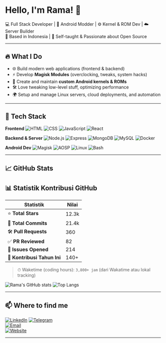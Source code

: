 # Hello, I'm Rama! 👋

💻 Full Stack Developer | 🔧 Android Modder | ⚙️ Kernel & ROM Dev | ☁️ Server Builder  
📍 Based in Indonesia | 🧠 Self-taught & Passionate about Open Source  

---

## 🔥 What I Do

- 🌐 Build modern web applications (frontend & backend)
- ⚡ Develop **Magisk Modules** (overclocking, tweaks, system hacks)
- 🧩 Create and maintain **custom Android kernels & ROMs**
- 🛠️ Love tweaking low-level stuff, optimizing performance
- 🌍 Setup and manage Linux servers, cloud deployments, and automation

---

## 🧰 Tech Stack

**Frontend**
![HTML](https://img.shields.io/badge/-HTML5-E34F26?style=flat-square&logo=html5&logoColor=white)
![CSS](https://img.shields.io/badge/-CSS3-1572B6?style=flat-square&logo=css3)
![JavaScript](https://img.shields.io/badge/-JavaScript-F7DF1E?style=flat-square&logo=javascript&logoColor=black)
![React](https://img.shields.io/badge/-React-20232A?style=flat-square&logo=react)

**Backend & Server**
![Node.js](https://img.shields.io/badge/-Node.js-339933?style=flat-square&logo=node.js&logoColor=white)
![Express](https://img.shields.io/badge/-Express.js-000000?style=flat-square&logo=express)
![MongoDB](https://img.shields.io/badge/-MongoDB-4EA94B?style=flat-square&logo=mongodb)
![MySQL](https://img.shields.io/badge/-MySQL-4479A1?style=flat-square&logo=mysql)
![Docker](https://img.shields.io/badge/-Docker-2496ED?style=flat-square&logo=docker)

**Android Dev**
![Magisk](https://img.shields.io/badge/-Magisk-00AF9C?style=flat-square&logo=android)
![AOSP](https://img.shields.io/badge/-AOSP-3DDC84?style=flat-square&logo=android)
![Linux](https://img.shields.io/badge/-Linux-FCC624?style=flat-square&logo=linux)
![Bash](https://img.shields.io/badge/-Bash-4EAA25?style=flat-square&logo=gnu-bash)

---

## 📈 GitHub Stats

## 📊 Statistik Kontribusi GitHub

| Statistik | Nilai |
|----------|-------|
| ⭐ **Total Stars** | 12.3k |
| 🔁 **Total Commits** | 21.4k |
| 🛠 **Pull Requests** | 360 |
| ✅ **PR Reviewed** | 82 |
| 🐛 **Issues Opened** | 214 |
| 📅 **Kontribusi Tahun Ini** | 140+ |

> ⏱ Waketime (coding hours): `3,800+ jam` (dari Wakatime atau lokal tracking)

![Rama's GitHub stats](https://github-readme-stats.vercel.app/api?username=Rama-X2&show_icons=true&theme=tokyonight)
![Top Langs](https://github-readme-stats.vercel.app/api/top-langs/?username=Rama-X2&layout=compact&theme=tokyonight)

---

## 📫 Where to find me
[![LinkedIn](https://img.shields.io/badge/-LinkedIn-0077B5?style=flat&logo=linkedin&logoColor=white)](https://www.linkedin.com/in/rama-xd)
[![Telegram](https://img.shields.io/badge/-@renkadev-2CA5E0?style=flat-square&logo=telegram&logoColor=white)](https://t.me/ramadev)  
[![Email](https://img.shields.io/badge/-Email-D14836?style=flat-square&logo=gmail&logoColor=white)](mailto:emailkamu@example.com)  
[![Website](https://img.shields.io/badge/-My%20Site-000?style=flat-square&logo=vercel&logoColor=white)](https://yourwebsite.com)  

--------------------------------------------------------



